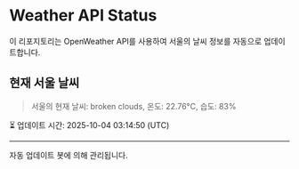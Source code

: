 
# Weather API Status

이 리포지토리는 OpenWeather API를 사용하여 서울의 날씨 정보를 자동으로 업데이트합니다.

## 현재 서울 날씨
> 서울의 현재 날씨: broken clouds, 온도: 22.76°C, 습도: 83%

⏳ 업데이트 시간: 2025-10-04 03:14:50 (UTC)

---
자동 업데이트 봇에 의해 관리됩니다.
